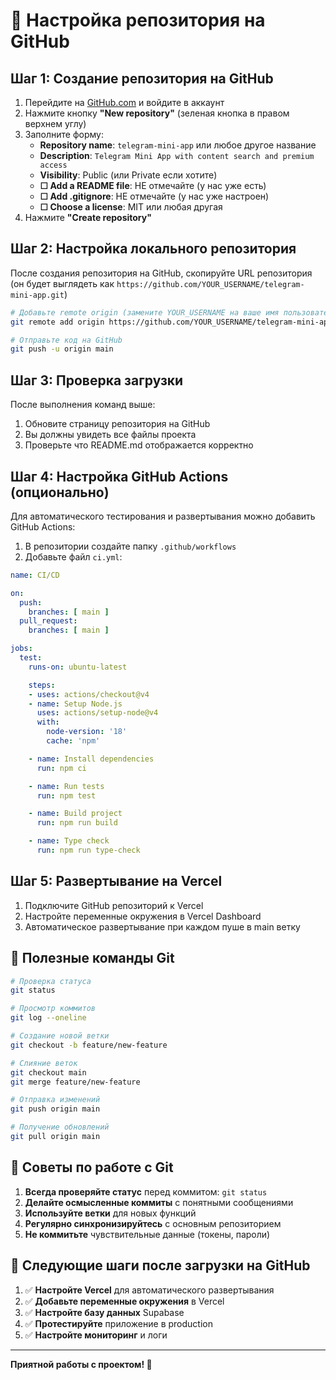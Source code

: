 # 🚀 Настройка репозитория на GitHub

## Шаг 1: Создание репозитория на GitHub

1. Перейдите на [GitHub.com](https://github.com) и войдите в аккаунт
2. Нажмите кнопку **"New repository"** (зеленая кнопка в правом верхнем углу)
3. Заполните форму:
   - **Repository name**: `telegram-mini-app` или любое другое название
   - **Description**: `Telegram Mini App with content search and premium access`
   - **Visibility**: Public (или Private если хотите)
   - **☐ Add a README file**: НЕ отмечайте (у нас уже есть)
   - **☐ Add .gitignore**: НЕ отмечайте (у нас уже настроен)
   - **☐ Choose a license**: MIT или любая другая
4. Нажмите **"Create repository"**

## Шаг 2: Настройка локального репозитория

После создания репозитория на GitHub, скопируйте URL репозитория (он будет выглядеть как `https://github.com/YOUR_USERNAME/telegram-mini-app.git`)

```bash
# Добавьте remote origin (замените YOUR_USERNAME на ваше имя пользователя)
git remote add origin https://github.com/YOUR_USERNAME/telegram-mini-app.git

# Отправьте код на GitHub
git push -u origin main
```

## Шаг 3: Проверка загрузки

После выполнения команд выше:
1. Обновите страницу репозитория на GitHub
2. Вы должны увидеть все файлы проекта
3. Проверьте что README.md отображается корректно

## Шаг 4: Настройка GitHub Actions (опционально)

Для автоматического тестирования и развертывания можно добавить GitHub Actions:

1. В репозитории создайте папку `.github/workflows`
2. Добавьте файл `ci.yml`:

```yaml
name: CI/CD

on:
  push:
    branches: [ main ]
  pull_request:
    branches: [ main ]

jobs:
  test:
    runs-on: ubuntu-latest

    steps:
    - uses: actions/checkout@v4
    - name: Setup Node.js
      uses: actions/setup-node@v4
      with:
        node-version: '18'
        cache: 'npm'

    - name: Install dependencies
      run: npm ci

    - name: Run tests
      run: npm test

    - name: Build project
      run: npm run build

    - name: Type check
      run: npm run type-check
```

## Шаг 5: Развертывание на Vercel

1. Подключите GitHub репозиторий к Vercel
2. Настройте переменные окружения в Vercel Dashboard
3. Автоматическое развертывание при каждом пуше в main ветку

## 🔧 Полезные команды Git

```bash
# Проверка статуса
git status

# Просмотр коммитов
git log --oneline

# Создание новой ветки
git checkout -b feature/new-feature

# Слияние веток
git checkout main
git merge feature/new-feature

# Отправка изменений
git push origin main

# Получение обновлений
git pull origin main
```

## 📝 Советы по работе с Git

1. **Всегда проверяйте статус** перед коммитом: `git status`
2. **Делайте осмысленные коммиты** с понятными сообщениями
3. **Используйте ветки** для новых функций
4. **Регулярно синхронизируйтесь** с основным репозиторием
5. **Не коммитьте** чувствительные данные (токены, пароли)

## 🎯 Следующие шаги после загрузки на GitHub

1. ✅ **Настройте Vercel** для автоматического развертывания
2. ✅ **Добавьте переменные окружения** в Vercel
3. ✅ **Настройте базу данных** Supabase
4. ✅ **Протестируйте** приложение в production
5. ✅ **Настройте мониторинг** и логи

---

**Приятной работы с проектом! 🚀**
